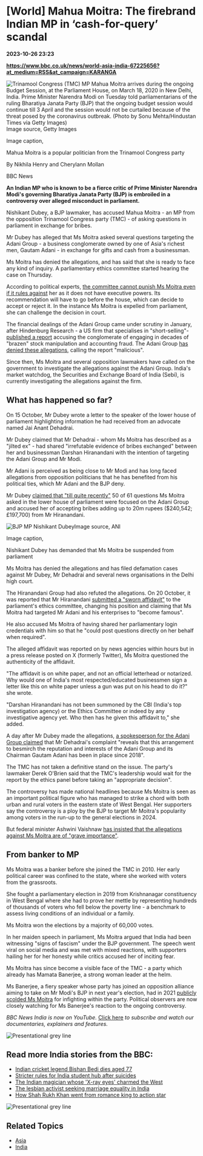 # [World] Mahua Moitra: The firebrand Indian MP in ‘cash-for-query’ scandal

**2023-10-26 23:23**

**https://www.bbc.co.uk/news/world-asia-india-67225656?at_medium=RSS&at_campaign=KARANGA**

![Trinamool Congress (TMC) MP Mahua Moitra arrives during the ongoing Budget Session, at the Parliament House, on March 18, 2020 in New Delhi, India. Prime Minister Narendra Modi on Tuesday told parliamentarians of the ruling Bharatiya Janata Party (BJP) that the ongoing budget session would continue till 3 April and the session would not be curtailed because of the threat posed by the coronavirus outbreak. (Photo by Sonu Mehta/Hindustan Times via Getty Images)](https://ichef.bbci.co.uk/news/976/cpsprodpb/B881/production/_131533274_gettyimages-1207608436.jpg)Image source, Getty Images

Image caption,

Mahua Moitra is a popular politician from the Trinamool Congress party

By Nikhila Henry and Cherylann Mollan

BBC News

**An Indian MP who is known to be a fierce critic of Prime Minister Narendra Modi's governing Bharatiya Janata Party (BJP) is embroiled in a controversy over alleged misconduct in parliament.**

Nishikant Dubey, a BJP lawmaker, has accused Mahua Moitra - an MP from the opposition Trinamool Congress party (TMC) - of asking questions in parliament in exchange for bribes.

Mr Dubey has alleged that Ms Moitra asked several questions targeting the Adani Group - a business conglomerate owned by one of Asia's richest men, Gautam Adani - in exchange for gifts and cash from a businessman.

Ms Moitra has denied the allegations, and has said that she is ready to face any kind of inquiry. A parliamentary ethics committee started hearing the case on Thursday.

According to political experts, [the committee cannot punish Ms Moitra even if it rules against](https://indianexpress.com/article/explained/p-d-t-achary-explains-mahua-case-process-precedent-8999614/) her as it does not have executive powers. Its recommendation will have to go before the house, which can decide to accept or reject it. In the instance Ms Moitra is expelled from parliament, she can challenge the decision in court.

The financial dealings of the Adani Group came under scrutiny in January, after Hindenburg Research - a US firm that specialises in "short-selling"- [published a report](https://www.bbc.com/news/business-64431235) accusing the conglomerate of engaging in decades of "brazen" stock manipulation and accounting fraud. The Adani Group [has denied these allegations](https://www.bbc.com/news/business-64408720), calling the report "malicious".

Since then, Ms Moitra and several opposition lawmakers have called on the government to investigate the allegations against the Adani Group. India's market watchdog, the Securities and Exchange Board of India (Sebi), is currently investigating the allegations against the firm.

What has happened so far?
-------------------------

On 15 October, Mr Dubey wrote a letter to the speaker of the lower house of parliament highlighting information he had received from an advocate named Jai Anant Dehadrai.

Mr Dubey claimed that Mr Dehadrai - whom Ms Moitra has described as a "jilted ex" - had shared "irrefutable evidence of bribes exchanged" between her and businessman Darshan Hiranandani with the intention of targeting the Adani Group and Mr Modi.

Mr Adani is perceived as being close to Mr Modi and has long faced allegations from opposition politicians that he has benefited from his political ties, which Mr Adani and the BJP deny.

Mr Dubey [claimed that "till quite recently"](https://twitter.com/PTI_News/status/1713517685940666379) 50 of 61 questions Ms Moitra asked in the lower house of parliament were focused on the Adani Group and accused her of accepting bribes adding up to 20m rupees ($240,542; £197,700) from Mr Hiranandani.

![BJP MP Nishikant Dubey](https://ichef.bbci.co.uk/news/976/cpsprodpb/4739/production/_131533281_ani-20231022151611.jpg)Image source, ANI

Image caption,

Nishikant Dubey has demanded that Ms Moitra be suspended from parliament

Ms Moitra has denied the allegations and has filed defamation cases against Mr Dubey, Mr Dehadrai and several news organisations in the Delhi high court.

The Hiranandani Group had also refuted the allegations. On 20 October, it was reported that Mr Hiranandani [submitted a "sworn affidavit"](https://www.business-standard.com/india-news/hiranandani-submits-sworn-notarised-affidavit-to-ethics-committee-123102001302_1.html) to the parliament's ethics committee, changing his position and claiming that Ms Moitra had targeted Mr Adani and his enterprises to "become famous".

He also accused Ms Moitra of having shared her parliamentary login credentials with him so that he "could post questions directly on her behalf when required".

The alleged affidavit was reported on by news agencies within hours but in a press release posted on X (formerly Twitter), Ms Moitra questioned the authenticity of the affidavit.

"The affidavit is on white paper, and not an official letterhead or notarized. Why would one of India's most respected/educated businessmen sign a letter like this on white paper unless a gun was put on his head to do it?" she wrote.

"Darshan Hiranandani has not been summoned by the CBI (India's top investigation agency) or the Ethics Committee or indeed by any investigative agency yet. Who then has he given this affidavit to," she added.

A day after Mr Dubey made the allegations, [a spokesperson for the Adani Group claimed](https://www.businesstoday.in/latest/corporate/story/adani-group-on-cash-for-query-allegations-against-mahua-moitra-some-groups-and-individuals-have-been-working-overtime-402186-2023-10-16) that Mr Dehadrai's complaint "reveals that this arrangement to besmirch the reputation and interests of the Adani Group and its Chairman Gautam Adani has been in place since 2018".

The TMC has not taken a definitive stand on the issue. The party's lawmaker Derek O'Brien said that the TMC's leadership would wait for the report by the ethics panel before taking an "appropriate decision".

The controversy has made national headlines because Ms Moitra is seen as an important political figure who has managed to strike a chord with both urban and rural voters in the eastern state of West Bengal. Her supporters say the controversy is a ploy by the BJP to target Mr Moitra's popularity among voters in the run-up to the general elections in 2024.

But federal minister Ashwini Vaishnaw [has insisted that the allegations against Ms Moitra are of "grave importance"](https://www.ndtv.com/india-news/issue-of-grave-importance-union-minister-to-bjp-mp-on-mahua-moitra-case-4509995).

From banker to MP
-----------------

Ms Moitra was a banker before she joined the TMC in 2010. Her early political career was confined to the state, where she worked with voters from the grassroots.

She fought a parliamentary election in 2019 from Krishnanagar constituency in West Bengal where she had to prove her mettle by representing hundreds of thousands of voters who fell below the poverty line - a benchmark to assess living conditions of an individual or a family.

Ms Moitra won the elections by a majority of 60,000 votes.

In her maiden speech in parliament, Ms Moitra argued that India had been witnessing "signs of fascism" under the BJP government. The speech went viral on social media and was met with mixed reactions, with supporters hailing her for her honesty while critics accused her of inciting fear.

Ms Moitra has since become a visible face of the TMC - a party which already has Mamata Banerjee, a strong woman leader at the helm.

Ms Banerjee, a fiery speaker whose party has joined an opposition alliance aiming to take on Mr Modi's BJP in next year's election, had in 2021 [publicly scolded Ms Moitra](https://indianexpress.com/article/cities/kolkata/mamata-pulls-up-mahua-in-public-party-to-decide-who-will-contest-election-7665039/) for infighting within the party. Political observers are now closely watching for Ms Banerjee's reaction to the ongoing controversy.

_BBC News India is now on YouTube._ [Click here](https://www.youtube.com/@bbcnewsindia) _to subscribe and watch our documentaries, explainers and features._

![Presentational grey line](https://ichef.bbci.co.uk/news/640/cpsprodpb/13E83/production/_103693518_086b2036-0a30-4a6f-a4a0-94c46832b58f.jpg)

Read more India stories from the BBC:
-------------------------------------

*   [Indian cricket legend Bishan Bedi dies aged 77](https://www.bbc.co.uk/news/world-asia-india-59047519)
*   [Stricter rules for India student hub after suicides](https://www.bbc.co.uk/news/world-asia-india-67167036)
*   [The Indian magician whose 'X-ray eyes' charmed the West](https://www.bbc.co.uk/news/world-asia-india-67166439)
*   [The lesbian activist seeking marriage equality in India](https://www.bbc.co.uk/news/world-asia-india-67018407)
*   [How Shah Rukh Khan went from romance king to action star](https://www.bbc.co.uk/news/world-asia-india-66942398)

![Presentational grey line](https://ichef.bbci.co.uk/news/640/cpsprodpb/13E83/production/_103693518_086b2036-0a30-4a6f-a4a0-94c46832b58f.jpg)

Related Topics
--------------

*   [Asia](https://www.bbc.co.uk/news/topics/c5rznn0nvvyt)
*   [India](https://www.bbc.co.uk/news/topics/cny6mpy4mj9t)